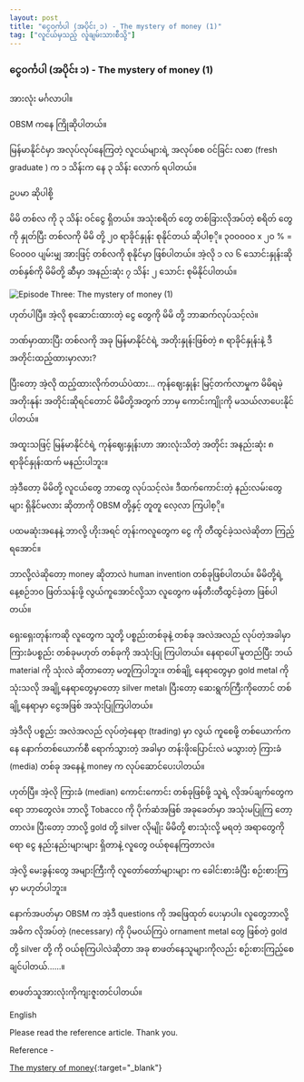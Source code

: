 ```yaml
---
layout: post
title: "ငွေဝင်္ကပါ (အပိုင်း ၁) - The mystery of money (1)"
tag: ["လူငယ်မှသည့် လူချမ်းသားစီသို့"]
---
```


### ငွေဝင်္ကပါ (အပိုင်း ၁) - The mystery of money (1)

အားလုံး မင်္ဂလာပါ။

OBSM ကနေ ကြိုဆိုပါတယ်။

မြန်မာနိုင်ငံမှာ အလုပ်လုပ်နေကြတဲ့ လူငယ်များရဲ့ အလုပ်စစ ဝင်ခြင်း လစာ (fresh graduate ) က ၁ သိန်းက နေ ၃ သိန်း လောက် ရပါတယ်။

ဥပမာ ဆိုပါစို့

မိမိ တစ်လ ကို ၃ သိန်း ဝင်ငွေ ရှိတယ်။ အသုံးစရိတ် တွေ တစ်ခြားလိုအပ်တဲ့ စရိတ် တွေကို နှုတ်ပြီး တစ်လကို မိမိ တို့ ၂၀ ရာခိုင်နှုန်း စုနိုင်တယ် ဆိုပါစ့ို။
၃၀၀၀၀၀ x ၂၀ % = ၆၀၀၀၀ ပျမ်းမျှ အားဖြင့် တစ်လကို စုနိုင်မှာ ဖြစ်ပါတယ်။
အဲ့လို ၁ လ ၆ သောင်းနှုန်းဆို တစ်နှစ်ကို မိမိတို့ ဆီမှာ အနည်းဆုံး ၇ သိန်း ၂ သောင်း စုမိနိုင်ပါတယ်။

<!-- more -->
<img src="http://drive.google.com/uc?export=view&id=1JeNpQy2MkPtbZ30TIoqHuEH6nXGsWzk5" alt="Episode Three: The mystery of money (1)">

ဟုတ်ပါပြီ။ အဲ့လို စုဆောင်းထားတဲ့ ငွေ တွေကို မိမိ တို့ ဘာဆက်လုပ်သင့်လဲ။

ဘဏ်မှာထားပြီး တစ်လကို အခု မြန်မာနိုင်ငံရဲ့ အတိုးနှုန်းဖြစ်တဲ့ ၈ ရာခိုင်နှုန်းနဲ့ ဒီအတိုင်းထည့်ထားမှာလား?

ပြီးတော့ အဲ့လို ထည့်ထားလိုက်တယ်ပဲထား… ကုန်ဈေးနှုန်း မြင့်တက်လာမှုက မိမိရမဲ့ အတိုးနုန်း အတိုင်းဆိုရင်တောင် မိမိတို့အတွက် ဘာမှ ကောင်းကျိုးကို မသယ်လာပေးနိုင်ပါတယ်။

အထူးသဖြင့် မြန်မာနိုင်ငံရဲ့ ကုန်ဈေးနှုန်းဟာ အားလုံးသိတဲ့ အတိုင်း အနည်းဆုံး ၈ ရာခိုင်နှုန်းထက် မနည်းပါဘူး။

အဲ့ဒီတော့ မိမိတို့ လူငယ်တွေ ဘာတွေ လုပ်သင့်လဲ။ ဒီထက်ကောင်းတဲ့ နည်းလမ်းတွေများ ရှိနိုင်မလား ဆိုတာကို OBSM တို့နှင့် တူတူ လေ့လာ ကြပါစ့ို။

ပထမဆုံးအနေနဲ့ ဘာလို့ ဟိုးအရင် တုန်းကလူတွေက ငွေ ကို တီထွင်ခဲ့သလဲဆိုတာ ကြည့်ရအောင်။

ဘာလို့လဲဆိုတော့ money ဆိုတာလဲ human invention တစ်ခုဖြစ်ပါတယ်။
မိမိတို့ရဲ့ နေ့စဉ်ဘဝ ဖြတ်သန်းဖို့ လွယ်ကူအောင်လို့သာ လူတွေက ဖန်တီးတီထွင်ခဲ့တာ ဖြစ်ပါတယ်။

ရှေးရှေးတုန်းကဆို လူတွေက သူတို့ ပစ္စည်းတစ်ခုနဲ့ တစ်ခု အလဲအလည် လုပ်တဲ့အခါမှာ ကြားခံပစ္စည်း တစ်ခုမဟုတ် တစ်ခုကို အသုံးပြု ကြပါတယ်။
နေရာပေါ် မူတည်ပြီး ဘယ် material ကို သုံးလဲ ဆိုတာတော့ မတူကြပါဘူး။ တစ်ချို့ နေရာတွေမှာ gold metal ကို သုံးသလို အချို့နေရာတွေမှာတော့ silver metal၊
ပြီးတော့ ဆေးရွက်ကြီးကိုတောင် တစ်ချို့နေရာမှာ ငွေအဖြစ် အသုံးပြုကြပါတယ်။

အဲ့ဒီလို ပစ္စည်း အလဲအလည် လုပ်တဲ့နေရာ (trading) မှာ လွယ် ကူစေဖို့ တစ်ယောက်ကနေ နောက်တစ်ယောက်စီ ရောက်သွားတဲ့ အခါမှာ တန်းဖိုးပြောင်းလဲ မသွားတဲ့ ကြားခံ (media) တစ်ခု အနေနဲ့ money က လုပ်ဆောင်ပေးပါတယ်။

ဟုတ်ပြီ။ အဲ့လို ကြားခံ (median) ကောင်းကောင်း တစ်ခုဖြစ်ဖို့ သူရဲ့ လိုအပ်ချက်တွေကရော ဘာတွေလဲ။ ဘာလို့
Tobacco ကို ပိုက်ဆံအဖြစ် အခုခေတ်မှာ အသုံးမပြုကြ တော့တာလဲ။ ပြီးတော့ ဘာလို့ gold တို့ silver လိုမျိုး မိမိတို့ စားသုံးလို့ မရတဲ့ အရာတွေကိုရော ငွေ နည်းနည်းများများ ရှိတာနဲ့ လူတွေ ဝယ်စုနေကြတာလဲ။

အဲ့လို့ မေးခွန်းတွေ အများကြီးကို လူတော်တော်များများ က ခေါင်းစားခံပြီး စဉ်းစားကြမှာ မဟုတ်ပါဘူး။

နောက်အပတ်မှာ OBSM က အဲ့ဒီ questions ကို အဖြေထုတ် ပေးမှာပါ။ လူတွေဘာလို့ အဓိက လိုအပ်တဲ့ (necessary) ကို ပိုမဝယ်ကြပဲ ornament metal တွေ ဖြစ်တဲ့ gold တို့ silver တို့ ကို ဝယ်စုကြပါလဲဆိုတာ အခု စာဖတ်နေသူများကိုလည်း စဉ်းစားကြည့်စေချင်ပါတယ်......။

စာဖတ်သူအားလုံးကိုကျးဇူးတင်ပါတယ်။


English

Please read the reference article. Thank you.

Reference -

[The mystery of money](https://drive.google.com/file/d/1cGWJty0yCohcvRLBCXoWM4E0Ysp5HvJA/view?fbclid=IwAR1oTf2UpuhdrnjWsIxw8G28npWl4vAosYEnee3m591rWXRzQpht2mu__aY){:target="_blank"}
